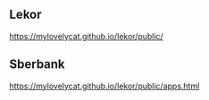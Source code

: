 ## Lekor
https://mylovelycat.github.io/lekor/public/

## Sberbank
https://mylovelycat.github.io/lekor/public/apps.html